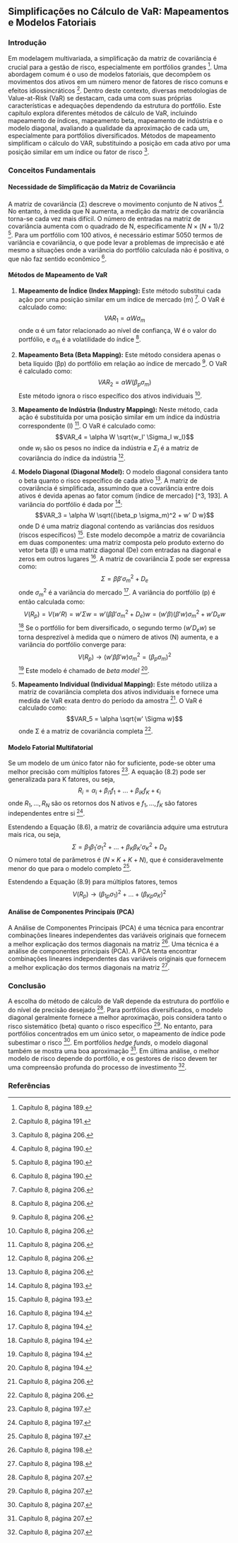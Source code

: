 ## Simplificações no Cálculo de VaR: Mapeamentos e Modelos Fatoriais

### Introdução
Em modelagem multivariada, a simplificação da matriz de covariância é crucial para a gestão de risco, especialmente em portfólios grandes [^1]. Uma abordagem comum é o uso de modelos fatoriais, que decompõem os movimentos dos ativos em um número menor de fatores de risco comuns e efeitos idiossincráticos [^3]. Dentro deste contexto, diversas metodologias de Value-at-Risk (VaR) se destacam, cada uma com suas próprias características e adequações dependendo da estrutura do portfólio. Este capítulo explora diferentes métodos de cálculo de VaR, incluindo mapeamento de índices, mapeamento beta, mapeamento de indústria e o modelo diagonal, avaliando a qualidade da aproximação de cada um, especialmente para portfólios diversificados. Métodos de mapeamento simplificam o cálculo do VAR, substituindo a posição em cada ativo por uma posição similar em um índice ou fator de risco [^18].

### Conceitos Fundamentais
#### Necessidade de Simplificação da Matriz de Covariância
A matriz de covariância (Σ) descreve o movimento conjunto de N ativos [^2]. No entanto, à medida que N aumenta, a medição da matriz de covariância torna-se cada vez mais difícil. O número de entradas na matriz de covariância aumenta com o quadrado de N, especificamente $N \times (N+1)/2$ [^2]. Para um portfólio com 100 ativos, é necessário estimar 5050 termos de variância e covariância, o que pode levar a problemas de imprecisão e até mesmo a situações onde a variância do portfólio calculada não é positiva, o que não faz sentido econômico [^2].

#### Métodos de Mapeamento de VaR

1.  **Mapeamento de Índice (Index Mapping):**
    Este método substitui cada ação por uma posição similar em um índice de mercado (m) [^18]. O VaR é calculado como:
    $$VAR_1 = \alpha W \sigma_m$$
    onde α é um fator relacionado ao nível de confiança, W é o valor do portfólio, e $\sigma_m$ é a volatilidade do índice [^18].

2.  **Mapeamento Beta (Beta Mapping):**
    Este método considera apenas o beta líquido (βp) do portfólio em relação ao índice de mercado [^18]. O VaR é calculado como:
    $$VAR_2 = \alpha W (\beta_p \sigma_m)$$
    Este método ignora o risco específico dos ativos individuais [^18].

3.  **Mapeamento de Indústria (Industry Mapping):**
    Neste método, cada ação é substituída por uma posição similar em um índice da indústria correspondente (I) [^18]. O VaR é calculado como:
    $$VAR_4 = \alpha W \sqrt{w_I' \Sigma_I w_I}$$
    onde $w_I$ são os pesos no índice da indústria e $\Sigma_I$ é a matriz de covariância do índice da indústria [^18].

4.  **Modelo Diagonal (Diagonal Model):**
    O modelo diagonal considera tanto o beta quanto o risco específico de cada ativo [^18]. A matriz de covariância é simplificada, assumindo que a covariância entre dois ativos é devida apenas ao fator comum (índice de mercado) [^3, 193]. A variância do portfólio é dada por [^193]:
    $$VAR_3 = \alpha W \sqrt{(\beta_p \sigma_m)^2 + w' D w}$$
    onde D é uma matriz diagonal contendo as variâncias dos resíduos (riscos específicos) [^193]. Este modelo decompõe a matriz de covariância em duas componentes: uma matriz composta pelo produto externo do vetor beta (β) e uma matriz diagonal (De) com entradas na diagonal e zeros em outros lugares [^194]. A matriz de covariância Σ pode ser expressa como:
    $$\Sigma = \beta \beta' \sigma_m^2 + D_e$$
    onde $\sigma_m^2$ é a variância do mercado [^194].
    A variância do portfólio (p) é então calculada como:
    $$V(R_p) = V(w'R) = w' \Sigma w = w'(\beta \beta' \sigma_m^2 + D_e)w = (w'\beta)(\beta'w)\sigma_m^2 + w'D_e w$$ [^194]
    Se o portfólio for bem diversificado, o segundo termo ($w'D_e w$) se torna desprezível à medida que o número de ativos (N) aumenta, e a variância do portfólio converge para:
    $$V(R_p) \rightarrow (w'\beta \beta'w) \sigma_m^2 = (\beta_p \sigma_m)^2$$ [^194]
    Este modelo é chamado de *beta model* [^194].

5.  **Mapeamento Individual (Individual Mapping):**
    Este método utiliza a matriz de covariância completa dos ativos individuais e fornece uma medida de VaR exata dentro do período da amostra [^18]. O VaR é calculado como:
    $$VAR_5 = \alpha \sqrt{w' \Sigma w}$$
    onde Σ é a matriz de covariância completa [^18].

#### Modelo Fatorial Multifatorial
Se um modelo de um único fator não for suficiente, pode-se obter uma melhor precisão com múltiplos fatores [^197]. A equação (8.2) pode ser generalizada para K fatores, ou seja,
$$R_i = \alpha_i + \beta_{i1}f_1 + ... + \beta_{iK}f_K + \epsilon_i$$
onde $R_1, ..., R_N$ são os retornos dos N ativos e $f_1, ..., f_K$ são fatores independentes entre si [^197].

Estendendo a Equação (8.6), a matriz de covariância adquire uma estrutura mais rica, ou seja,
$$\Sigma = \beta_1 \beta_1' \sigma_1^2 + ... + \beta_K \beta_K' \sigma_K^2 + D_e$$
O número total de parâmetros é $(N \times K + K + N)$, que é consideravelmente menor do que para o modelo completo [^197].

Estendendo a Equação (8.9) para múltiplos fatores, temos
$$V(R_p) \rightarrow (\beta_{1p} \sigma_1)^2 + ... + (\beta_{Kp} \sigma_K)^2$$

#### Análise de Componentes Principais (PCA)
A Análise de Componentes Principais (PCA) é uma técnica para encontrar combinações lineares independentes das variáveis originais que fornecem a melhor explicação dos termos diagonais na matriz [^198]. Uma técnica é a análise de componentes principais (PCA). A PCA tenta encontrar combinações lineares independentes das variáveis originais que fornecem a melhor explicação dos termos diagonais na matriz [^198].

### Conclusão
A escolha do método de cálculo de VaR depende da estrutura do portfólio e do nível de precisão desejado [^207]. Para portfólios diversificados, o modelo diagonal geralmente fornece a melhor aproximação, pois considera tanto o risco sistemático (beta) quanto o risco específico [^207]. No entanto, para portfólios concentrados em um único setor, o mapeamento de índice pode subestimar o risco [^207]. Em portfólios *hedge funds*, o modelo diagonal também se mostra uma boa aproximação [^207]. Em última análise, o melhor modelo de risco depende do portfólio, e os gestores de risco devem ter uma compreensão profunda do processo de investimento [^207].

### Referências
[^1]: Capítulo 8, página 189.
[^2]: Capítulo 8, página 190.
[^3]: Capítulo 8, página 191.
[^18]: Capítulo 8, página 206.
[^193]: Capítulo 8, página 193.
[^194]: Capítulo 8, página 194.
[^197]: Capítulo 8, página 197.
[^198]: Capítulo 8, página 198.
[^207]: Capítulo 8, página 207.
<!-- END -->